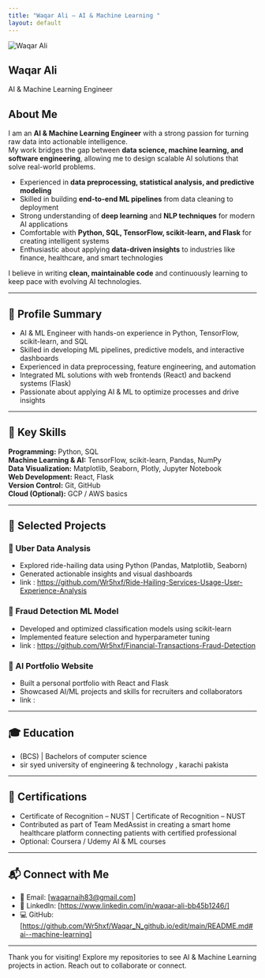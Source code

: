 ```yaml
---
title: "Waqar Ali – AI & Machine Learning "
layout: default
---
```


<section class="hero">
  <div class="profile-card">
     <img src="/assets/img/dp.jpg" alt="Waqar Ali" class="profile-pic" />
    <h1>Waqar Ali</h1>
    <p class="tagline">AI & Machine Learning Engineer</p>
  </div>
</section>

## About Me  

I am an **AI & Machine Learning Engineer** with a strong passion for turning raw data into actionable intelligence.  
My work bridges the gap between **data science, machine learning, and software engineering**, allowing me to design scalable AI solutions that solve real-world problems.  

- Experienced in **data preprocessing, statistical analysis, and predictive modeling**  
- Skilled in building **end-to-end ML pipelines** from data cleaning to deployment  
- Strong understanding of **deep learning** and **NLP techniques** for modern AI applications  
- Comfortable with **Python, SQL, TensorFlow, scikit-learn, and Flask** for creating intelligent systems  
- Enthusiastic about applying **data-driven insights** to industries like finance, healthcare, and smart technologies  

I believe in writing **clean, maintainable code** and continuously learning to keep pace with evolving AI technologies.  


---

## 👤 Profile Summary

- AI & ML Engineer with hands-on experience in Python, TensorFlow, scikit-learn, and SQL  
- Skilled in developing ML pipelines, predictive models, and interactive dashboards  
- Experienced in data preprocessing, feature engineering, and automation  
- Integrated ML solutions with web frontends (React) and backend systems (Flask)  
- Passionate about applying AI & ML to optimize processes and drive insights

---

## 🧠 Key Skills

**Programming:** Python, SQL  
**Machine Learning & AI:** TensorFlow, scikit-learn, Pandas, NumPy  
**Data Visualization:** Matplotlib, Seaborn, Plotly, Jupyter Notebook  
**Web Development:** React, Flask  
**Version Control:** Git, GitHub  
**Cloud (Optional):** GCP / AWS basics

---

## 💼 Selected Projects

### 🔹 Uber Data Analysis
- Explored ride-hailing data using Python (Pandas, Matplotlib, Seaborn)  
- Generated actionable insights and visual dashboards
- link : https://github.com/Wr5hxf/Ride-Hailing-Services-Usage-User-Experience-Analysis

### 🔹 Fraud Detection ML Model
- Developed and optimized classification models using scikit-learn  
- Implemented feature selection and hyperparameter tuning
- link : https://github.com/Wr5hxf/Financial-Transactions-Fraud-Detection

### 🔹 AI Portfolio Website
- Built a personal portfolio with React and Flask  
- Showcased AI/ML projects and skills for recruiters and collaborators
- link :

---

## 🎓 Education
 - (BCS) | Bachelors of computer science
  - sir syed university of engineering & technology , karachi pakista
---

## 📜 Certifications

- Certificate of Recognition – NUST | Certificate of Recognition – NUST
- Contributed as part of Team MedAssist in creating a smart home healthcare platform connecting patients with certified professional
- Optional: Coursera / Udemy AI & ML courses

---

## 📬 Connect with Me

- 📧 Email: [waqarnaih83@gmail.com]  
- 🔗 LinkedIn: [https://www.linkedin.com/in/waqar-ali-bb45b1246/]  
- 💻 GitHub: [https://github.com/Wr5hxf/Waqar_N_github.io/edit/main/README.md#ai--machine-learning]

---

Thank you for visiting! Explore my repositories to see AI & Machine Learning projects in action. Reach out to collaborate or connect.
